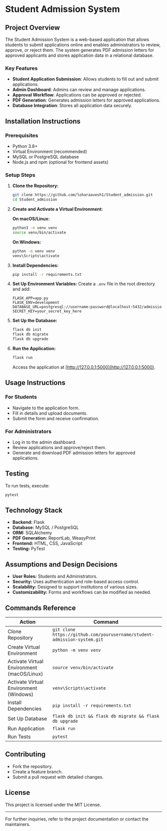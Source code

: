# Student Admission System

## Project Overview
The Student Admission System is a web-based application that allows students to submit applications online and enables administrators to review, approve, or reject them. The system generates PDF admission letters for approved applicants and stores application data in a relational database.

### Key Features
- **Student Application Submission**: Allows students to fill out and submit applications.
- **Admin Dashboard**: Admins can review and manage applications.
- **Approval Workflow**: Applications can be approved or rejected.
- **PDF Generation**: Generates admission letters for approved applications.
- **Database Integration**: Stores all application data securely.

## Installation Instructions

### Prerequisites
- Python 3.8+
- Virtual Environment (recommended)
- MySQL or PostgreSQL database
- Node.js and npm (optional for frontend assets)

### Setup Steps

1. **Clone the Repository:**
   ```bash
   git clone https://github.com/loharaavesh1/Student_admission.git
   cd Student_admission
   ```

2. **Create and Activate a Virtual Environment:**
   
   **On macOS/Linux:**
   ```bash
   python3 -m venv venv
   source venv/bin/activate
   ```

   **On Windows:**
   ```bash
   python -m venv venv
   venv\Scripts\activate
   ```

3. **Install Dependencies:**
   ```bash
   pip install -r requirements.txt
   ```

4. **Set Up Environment Variables:**
   Create a `.env` file in the root directory and add:
   ```env
   FLASK_APP=app.py
   FLASK_ENV=development
   DATABASE_URL=postgresql://username:password@localhost:5432/admission_db
   SECRET_KEY=your_secret_key_here
   ```

5. **Set Up the Database:**
   ```bash
   flask db init
   flask db migrate
   flask db upgrade
   ```

6. **Run the Application:**
   ```bash
   flask run
   ```
   Access the application at [http://127.0.0.1:5000](http://127.0.0.1:5000).

## Usage Instructions

### For Students
- Navigate to the application form.
- Fill in details and upload documents.
- Submit the form and receive confirmation.

### For Administrators
- Log in to the admin dashboard.
- Review applications and approve/reject them.
- Generate and download PDF admission letters for approved applications.

## Testing
To run tests, execute:
```bash
pytest
```

## Technology Stack
- **Backend:** Flask
- **Database:** MySQL / PostgreSQL
- **ORM:** SQLAlchemy
- **PDF Generation:** ReportLab, WeasyPrint
- **Frontend:** HTML, CSS, JavaScript
- **Testing:** PyTest

## Assumptions and Design Decisions
- **User Roles:** Students and Administrators.
- **Security:** Uses authentication and role-based access control.
- **Scalability:** Designed to support institutions of various sizes.
- **Customizability:** Forms and workflows can be modified as needed.

## Commands Reference

| Action | Command |
|--------|---------|
| Clone Repository | `git clone https://github.com/yourusername/student-admission-system.git` |
| Create Virtual Environment | `python -m venv venv` |
| Activate Virtual Environment (macOS/Linux) | `source venv/bin/activate` |
| Activate Virtual Environment (Windows) | `venv\Scripts\activate` |
| Install Dependencies | `pip install -r requirements.txt` |
| Set Up Database | `flask db init && flask db migrate && flask db upgrade` |
| Run Application | `flask run` |
| Run Tests | `pytest` |

## Contributing
- Fork the repository.
- Create a feature branch.
- Submit a pull request with detailed changes.

## License
This project is licensed under the MIT License.

---
For further inquiries, refer to the project documentation or contact the maintainers.

